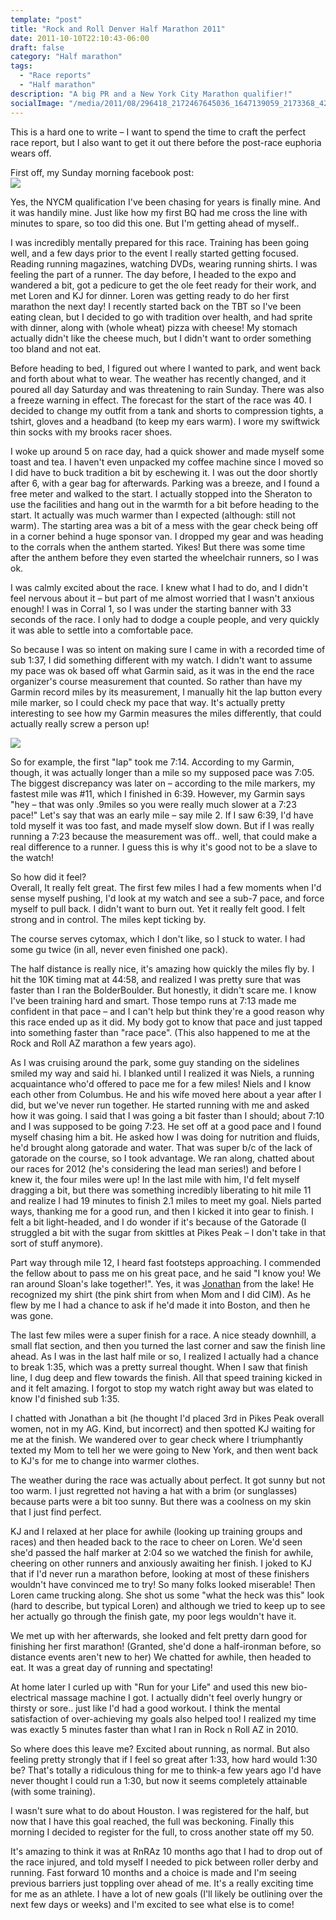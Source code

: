 ```yaml
---
template: "post"
title: "Rock and Roll Denver Half Marathon 2011"
date: 2011-10-10T22:10:43-06:00
draft: false
category: "Half marathon"
tags:
  - "Race reports"
  - "Half marathon"
description: "A big PR and a New York City Marathon qualifier!"
socialImage: "/media/2011/08/296418_2172467645036_1647139059_2173368_4261315_n1.jpg"
---
```




This is a hard one to write – I want to spend the time to craft the perfect race report, but I also want to get it out there before the post-race euphoria wears off.

First off, my Sunday morning facebook post:  
![](/media/2011/10/IM-OFF-TO-NEW-YORK.png)

Yes, the NYCM qualification I've been chasing for years is finally mine. And it was handily mine. Just like how my first BQ had me cross the line with minutes to spare, so too did this one. But I'm getting ahead of myself..

I was incredibly mentally prepared for this race. Training has been going well, and a few days prior to the event I really started getting focused. Reading running magazines, watching DVDs, wearing running shirts. I was feeling the part of a runner. The day before, I headed to the expo and wandered a bit, got a pedicure to get the ole feet ready for their work, and met Loren and KJ for dinner. Loren was getting ready to do her first marathon the next day! I recently started back on the TBT so I've been eating clean, but I decided to go with tradition over health, and had sprite with dinner, along with (whole wheat) pizza with cheese! My stomach actually didn't like the cheese much, but I didn't want to order something too bland and not eat. 

Before heading to bed, I figured out where I wanted to park, and went back and forth about what to wear. The weather has recently changed, and it poured all day Saturday and was threatening to rain Sunday. There was also a freeze warning in effect. The forecast for the start of the race was 40. I decided to change my outfit from a tank and shorts to compression tights, a tshirt, gloves and a headband (to keep my ears warm). I wore my swiftwick thin socks with my brooks racer shoes. 

I woke up around 5 on race day, had a quick shower and made myself some toast and tea. I haven't even unpacked my coffee machine since I moved so I did have to buck tradition a bit by eschewing it. I was out the door shortly after 6, with a gear bag for afterwards. Parking was a breeze, and I found a free meter and walked to the start. I actually stopped into the Sheraton to use the facilities and hang out in the warmth for a bit before heading to the start. It actually was much warmer than I expected (although: still not warm). The starting area was a bit of a mess with the gear check being off in a corner behind a huge sponsor van. I dropped my gear and was heading to the corrals when the anthem started. Yikes! But there was some time after the anthem before they even started the wheelchair runners, so I was ok.

I was calmly excited about the race. I knew what I had to do, and I didn't feel nervous about it – but part of me almost worried that I wasn't anxious enough! I was in Corral 1, so I was under the starting banner with 33 seconds of the race. I only had to dodge a couple people, and very quickly it was able to settle into a comfortable pace. 

So because I was so intent on making sure I came in with a recorded time of sub 1:37, I did something different with my watch. I didn't want to assume my pace was ok based off what Garmin said, as it was in the end the race organizer's course measurement that counted. So rather than have my Garmin record miles by its measurement, I manually hit the lap button every mile marker, so I could check my pace that way. It's actually pretty interesting to see how my Garmin measures the miles differently, that could actually really screw a person up! 

![](/media/2011/10/rnrdenver.png)

So for example, the first "lap" took me 7:14. According to my Garmin, though, it was actually longer than a mile so my supposed pace was 7:05. The biggest discrepancy was later on – according to the mile markers, my fastest mile was #11, which I finished in 6:39. However, my Garmin says "hey – that was only .9miles so you were really much slower at a 7:23 pace!" Let's say that was an early mile – say mile 2. If I saw 6:39, I'd have told myself it was too fast, and made myself slow down. But if I was really running a 7:23 because the measurement was off.. well, that could make a real difference to a runner. I guess this is why it's good not to be a slave to the watch!

So how did it feel?  
Overall, It really felt great. The first few miles I had a few moments when I'd sense myself pushing, I'd look at my watch and see a sub-7 pace, and force myself to pull back. I didn't want to burn out. Yet it really felt good. I felt strong and in control. The miles kept ticking by.

The course serves cytomax, which I don't like, so I stuck to water. I had some gu twice (in all, never even finished one pack). 

The half distance is really nice, it's amazing how quickly the miles fly by. I hit the 10K timing mat at 44:58, and realized I was pretty sure that was faster than I ran the BolderBoulder. But honestly, it didn't scare me. I know I've been training hard and smart. Those tempo runs at 7:13 made me confident in that pace – and I can't help but think they're a good reason why this race ended up as it did. My body got to know that pace and just tapped into something faster than "race pace". (This also happened to me at the Rock and Roll AZ marathon a few years ago). 

As I was cruising around the park, some guy standing on the sidelines smiled my way and said hi. I blanked until I realized it was Niels, a running acquaintance who'd offered to pace me for a few miles! Niels and I know each other from Columbus. He and his wife moved here about a year after I did, but we've never run together. He started running with me and asked how it was going. I said that I was going a bit faster than I should; about 7:10 and I was supposed to be going 7:23. He set off at a good pace and I found myself chasing him a bit. He asked how I was doing for nutrition and fluids, he'd brought along gatorade and water. That was super b/c of the lack of gatorade on the course, so I took advantage. We ran along, chatted about our races for 2012 (he's considering the lead man series!) and before I knew it, the four miles were up! In the last mile with him, I'd felt myself dragging a bit, but there was something incredibly liberating to hit mile 11 and realize I had 19 minutes to finish 2.1 miles to meet my goal. Niels parted ways, thanking me for a good run, and then I kicked it into gear to finish. I felt a bit light-headed, and I do wonder if it's because of the Gatorade (I struggled a bit with the sugar from skittles at Pikes Peak – I don't take in that sort of stuff anymore). 

Part way through mile 12, I heard fast footsteps approaching. I commended the fellow about to pass me on his great pace, and he said "I know you! We ran around Sloan's lake together!". Yes, it was [Jonathan](/posts/2011-09-random-encounters-and-the-next-challenge/) from the lake! He recognized my shirt (the pink shirt from when Mom and I did CIM). As he flew by me I had a chance to ask if he'd made it into Boston, and then he was gone. 

The last few miles were a super finish for a race. A nice steady downhill, a small flat section, and then you turned the last corner and saw the finish line ahead. As I was in the last half mile or so, I realized I actually had a chance to break 1:35, which was a pretty surreal thought. When I saw that finish line, I dug deep and flew towards the finish. All that speed training kicked in and it felt amazing. I forgot to stop my watch right away but was elated to know I'd finished sub 1:35. 

I chatted with Jonathan a bit (he thought I'd placed 3rd in Pikes Peak overall women, not in my AG. Kind, but incorrect) and then spotted KJ waiting for me at the finish. We wandered over to gear check where I triumphantly texted my Mom to tell her we were going to New York, and then went back to KJ's for me to change into warmer clothes. 

The weather during the race was actually about perfect. It got sunny but not too warm. I just regretted not having a hat with a brim (or sunglasses) because parts were a bit too sunny. But there was a coolness on my skin that I just find perfect. 

KJ and I relaxed at her place for awhile (looking up training groups and races) and then headed back to the race to cheer on Loren. We'd seen she'd passed the half marker at 2:04 so we watched the finish for awhile, cheering on other runners and anxiously awaiting her finish. I joked to KJ that if I'd never run a marathon before, looking at most of these finishers wouldn't have convinced me to try! So many folks looked miserable! Then Loren came trucking along. She shot us some "what the heck was this" look (hard to describe, but typical Loren) and although we tried to keep up to see her actually go through the finish gate, my poor legs wouldn't have it. 

We met up with her afterwards, she looked and felt pretty darn good for finishing her first marathon! (Granted, she'd done a half-ironman before, so distance events aren't new to her) We chatted for awhile, then headed to eat. It was a great day of running and spectating!

At home later I curled up with "Run for your Life" and used this new bio-electrical massage machine I got. I actually didn't feel overly hungry or thirsty or sore.. just like I'd had a good workout. I think the mental satisfaction of over-achieving my goals also helped too! I realized my time was exactly 5 minutes faster than what I ran in Rock n Roll AZ in 2010. 

So where does this leave me? Excited about running, as normal. But also feeling pretty strongly that if I feel so great after 1:33, how hard would 1:30 be? That's totally a ridiculous thing for me to think-a few years ago I'd have never thought I could run a 1:30, but now it seems completely attainable (with some training).

I wasn't sure what to do about Houston. I was registered for the half, but now that I have this goal reached, the full was beckoning. Finally this morning I decided to register for the full, to cross another state off my 50. 

It's amazing to think it was at RnRAz 10 months ago that I had to drop out of the race injured, and told myself I needed to pick between roller derby and running. Fast forward 10 months and a choice is made and I'm seeing previous barriers just toppling over ahead of me. It's a really exciting time for me as an athlete. I have a lot of new goals (I'll likely be outlining over the next few days or weeks) and I'm excited to see what else is to come!